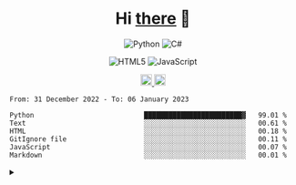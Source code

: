 <h1 align="center">Hi <a href="https://glyb.github.io" target="_blank">there</a> 👋</h1>

<div align="center">
  
  ![Python](https://img.shields.io/badge/python-3670A0?style=for-the-badge&logo=python&logoColor=ffdd54)
  	![C#](https://img.shields.io/badge/c%23-%23239120.svg?style=for-the-badge&logo=c-sharp&logoColor=white)
  
  ![HTML5](https://img.shields.io/badge/html5-%23E34F26.svg?style=for-the-badge&logo=html5&logoColor=white)
  ![JavaScript](https://img.shields.io/badge/javascript-%23323330.svg?style=for-the-badge&logo=javascript&logoColor=%23F7DF1E)
  
 </div>

<div align="center">
  <a href="https://discord.gg/FVVhEG5y2g">
  <img alt="Discord" width="20px" src="https://raw.githubusercontent.com/peterthehan/peterthehan/master/assets/discord.svg" />
  </a>
  <a href="#">
  <img alt="LinkedIN" width="20px" src="https://raw.githubusercontent.com/peterthehan/peterthehan/master/assets/linkedin.svg" />
  </a>
</div>

 <!--START_SECTION:waka-->

```text
From: 31 December 2022 - To: 06 January 2023

Python                           ████████████████████████▓   99.01 %
Text                             ░░░░░░░░░░░░░░░░░░░░░░░░░   00.61 %
HTML                             ░░░░░░░░░░░░░░░░░░░░░░░░░   00.18 %
GitIgnore file                   ░░░░░░░░░░░░░░░░░░░░░░░░░   00.11 %
JavaScript                       ░░░░░░░░░░░░░░░░░░░░░░░░░   00.07 %
Markdown                         ░░░░░░░░░░░░░░░░░░░░░░░░░   00.01 %
```

<!--END_SECTION:waka-->

<details close="false">  
  <summary><b></b></summary> 
  


 </details>




 
